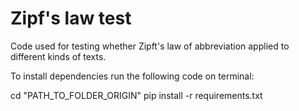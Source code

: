 # Zipf's law test 
Code used for testing whether Zipft's law of abbreviation applied to different kinds of texts. 

To install dependencies run the following code on terminal:

cd "PATH_TO_FOLDER_ORIGIN"
pip install -r requirements.txt
